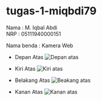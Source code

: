 # tugas-1-miqbdi79
Nama : M. Iqbal Abdi
<br>
NRP : 05111940000151

Nama benda : Kamera Web
- Depan Atas
![Depan atas](https://user-images.githubusercontent.com/75016595/134184291-486c0227-5422-473a-b84e-93a64ba51ed4.jpg)

- Kiri Atas
![Kiri atas](https://user-images.githubusercontent.com/75016595/134184308-68e67eab-ce68-4f50-aa35-828d1305ef58.jpg)

- Belakang Atas
![Beakang atas](https://user-images.githubusercontent.com/75016595/134184273-b3149ff7-9002-46ef-9d05-d430d1bb2ec5.jpg)

- Kanan Atas
![Kanan atas](https://user-images.githubusercontent.com/75016595/134184301-b6e44357-39b7-4ab5-a3cf-82af1f7608e3.jpg)
